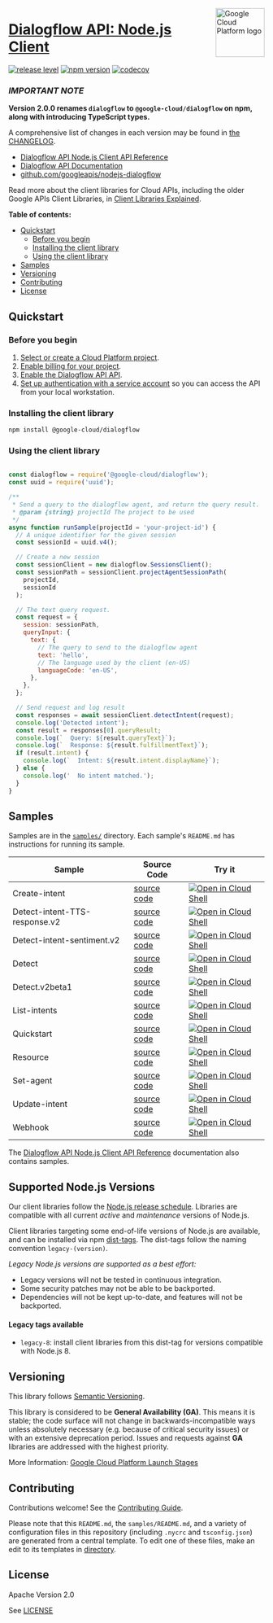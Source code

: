 [//]: # "This README.md file is auto-generated, all changes to this file will be lost."
[//]: # "To regenerate it, use `python -m synthtool`."
<img src="https://avatars2.githubusercontent.com/u/2810941?v=3&s=96" alt="Google Cloud Platform logo" title="Google Cloud Platform" align="right" height="96" width="96"/>

# [Dialogflow API: Node.js Client](https://github.com/googleapis/nodejs-dialogflow)

[![release level](https://img.shields.io/badge/release%20level-general%20availability%20%28GA%29-brightgreen.svg?style=flat)](https://cloud.google.com/terms/launch-stages)
[![npm version](https://img.shields.io/npm/v/@google-cloud/dialogflow.svg)](https://www.npmjs.org/package/@google-cloud/dialogflow)
[![codecov](https://img.shields.io/codecov/c/github/googleapis/nodejs-dialogflow/main.svg?style=flat)](https://codecov.io/gh/googleapis/nodejs-dialogflow)




### **_IMPORTANT NOTE_**
**Version 2.0.0 renames `dialogflow` to `@google-cloud/dialogflow` on npm, along with introducing TypeScript types.**


A comprehensive list of changes in each version may be found in
[the CHANGELOG](https://github.com/googleapis/nodejs-dialogflow/blob/main/CHANGELOG.md).

* [Dialogflow API Node.js Client API Reference][client-docs]
* [Dialogflow API Documentation][product-docs]
* [github.com/googleapis/nodejs-dialogflow](https://github.com/googleapis/nodejs-dialogflow)

Read more about the client libraries for Cloud APIs, including the older
Google APIs Client Libraries, in [Client Libraries Explained][explained].

[explained]: https://cloud.google.com/apis/docs/client-libraries-explained

**Table of contents:**


* [Quickstart](#quickstart)
  * [Before you begin](#before-you-begin)
  * [Installing the client library](#installing-the-client-library)
  * [Using the client library](#using-the-client-library)
* [Samples](#samples)
* [Versioning](#versioning)
* [Contributing](#contributing)
* [License](#license)

## Quickstart

### Before you begin

1.  [Select or create a Cloud Platform project][projects].
1.  [Enable billing for your project][billing].
1.  [Enable the Dialogflow API API][enable_api].
1.  [Set up authentication with a service account][auth] so you can access the
    API from your local workstation.

### Installing the client library

```bash
npm install @google-cloud/dialogflow
```


### Using the client library

```javascript

const dialogflow = require('@google-cloud/dialogflow');
const uuid = require('uuid');

/**
 * Send a query to the dialogflow agent, and return the query result.
 * @param {string} projectId The project to be used
 */
async function runSample(projectId = 'your-project-id') {
  // A unique identifier for the given session
  const sessionId = uuid.v4();

  // Create a new session
  const sessionClient = new dialogflow.SessionsClient();
  const sessionPath = sessionClient.projectAgentSessionPath(
    projectId,
    sessionId
  );

  // The text query request.
  const request = {
    session: sessionPath,
    queryInput: {
      text: {
        // The query to send to the dialogflow agent
        text: 'hello',
        // The language used by the client (en-US)
        languageCode: 'en-US',
      },
    },
  };

  // Send request and log result
  const responses = await sessionClient.detectIntent(request);
  console.log('Detected intent');
  const result = responses[0].queryResult;
  console.log(`  Query: ${result.queryText}`);
  console.log(`  Response: ${result.fulfillmentText}`);
  if (result.intent) {
    console.log(`  Intent: ${result.intent.displayName}`);
  } else {
    console.log('  No intent matched.');
  }
}

```



## Samples

Samples are in the [`samples/`](https://github.com/googleapis/nodejs-dialogflow/tree/main/samples) directory. Each sample's `README.md` has instructions for running its sample.

| Sample                      | Source Code                       | Try it |
| --------------------------- | --------------------------------- | ------ |
| Create-intent | [source code](https://github.com/googleapis/nodejs-dialogflow/blob/main/samples/create-intent.js) | [![Open in Cloud Shell][shell_img]](https://console.cloud.google.com/cloudshell/open?git_repo=https://github.com/googleapis/nodejs-dialogflow&page=editor&open_in_editor=samples/create-intent.js,samples/README.md) |
| Detect-intent-TTS-response.v2 | [source code](https://github.com/googleapis/nodejs-dialogflow/blob/main/samples/detect-intent-TTS-response.v2.js) | [![Open in Cloud Shell][shell_img]](https://console.cloud.google.com/cloudshell/open?git_repo=https://github.com/googleapis/nodejs-dialogflow&page=editor&open_in_editor=samples/detect-intent-TTS-response.v2.js,samples/README.md) |
| Detect-intent-sentiment.v2 | [source code](https://github.com/googleapis/nodejs-dialogflow/blob/main/samples/detect-intent-sentiment.v2.js) | [![Open in Cloud Shell][shell_img]](https://console.cloud.google.com/cloudshell/open?git_repo=https://github.com/googleapis/nodejs-dialogflow&page=editor&open_in_editor=samples/detect-intent-sentiment.v2.js,samples/README.md) |
| Detect | [source code](https://github.com/googleapis/nodejs-dialogflow/blob/main/samples/detect.js) | [![Open in Cloud Shell][shell_img]](https://console.cloud.google.com/cloudshell/open?git_repo=https://github.com/googleapis/nodejs-dialogflow&page=editor&open_in_editor=samples/detect.js,samples/README.md) |
| Detect.v2beta1 | [source code](https://github.com/googleapis/nodejs-dialogflow/blob/main/samples/detect.v2beta1.js) | [![Open in Cloud Shell][shell_img]](https://console.cloud.google.com/cloudshell/open?git_repo=https://github.com/googleapis/nodejs-dialogflow&page=editor&open_in_editor=samples/detect.v2beta1.js,samples/README.md) |
| List-intents | [source code](https://github.com/googleapis/nodejs-dialogflow/blob/main/samples/list-intents.js) | [![Open in Cloud Shell][shell_img]](https://console.cloud.google.com/cloudshell/open?git_repo=https://github.com/googleapis/nodejs-dialogflow&page=editor&open_in_editor=samples/list-intents.js,samples/README.md) |
| Quickstart | [source code](https://github.com/googleapis/nodejs-dialogflow/blob/main/samples/quickstart.js) | [![Open in Cloud Shell][shell_img]](https://console.cloud.google.com/cloudshell/open?git_repo=https://github.com/googleapis/nodejs-dialogflow&page=editor&open_in_editor=samples/quickstart.js,samples/README.md) |
| Resource | [source code](https://github.com/googleapis/nodejs-dialogflow/blob/main/samples/resource.js) | [![Open in Cloud Shell][shell_img]](https://console.cloud.google.com/cloudshell/open?git_repo=https://github.com/googleapis/nodejs-dialogflow&page=editor&open_in_editor=samples/resource.js,samples/README.md) |
| Set-agent | [source code](https://github.com/googleapis/nodejs-dialogflow/blob/main/samples/set-agent.js) | [![Open in Cloud Shell][shell_img]](https://console.cloud.google.com/cloudshell/open?git_repo=https://github.com/googleapis/nodejs-dialogflow&page=editor&open_in_editor=samples/set-agent.js,samples/README.md) |
| Update-intent | [source code](https://github.com/googleapis/nodejs-dialogflow/blob/main/samples/update-intent.js) | [![Open in Cloud Shell][shell_img]](https://console.cloud.google.com/cloudshell/open?git_repo=https://github.com/googleapis/nodejs-dialogflow&page=editor&open_in_editor=samples/update-intent.js,samples/README.md) |
| Webhook | [source code](https://github.com/googleapis/nodejs-dialogflow/blob/main/samples/webhook.js) | [![Open in Cloud Shell][shell_img]](https://console.cloud.google.com/cloudshell/open?git_repo=https://github.com/googleapis/nodejs-dialogflow&page=editor&open_in_editor=samples/webhook.js,samples/README.md) |



The [Dialogflow API Node.js Client API Reference][client-docs] documentation
also contains samples.

## Supported Node.js Versions

Our client libraries follow the [Node.js release schedule](https://nodejs.org/en/about/releases/).
Libraries are compatible with all current _active_ and _maintenance_ versions of
Node.js.

Client libraries targeting some end-of-life versions of Node.js are available, and
can be installed via npm [dist-tags](https://docs.npmjs.com/cli/dist-tag).
The dist-tags follow the naming convention `legacy-(version)`.

_Legacy Node.js versions are supported as a best effort:_

* Legacy versions will not be tested in continuous integration.
* Some security patches may not be able to be backported.
* Dependencies will not be kept up-to-date, and features will not be backported.

#### Legacy tags available

* `legacy-8`: install client libraries from this dist-tag for versions
  compatible with Node.js 8.

## Versioning

This library follows [Semantic Versioning](http://semver.org/).


This library is considered to be **General Availability (GA)**. This means it
is stable; the code surface will not change in backwards-incompatible ways
unless absolutely necessary (e.g. because of critical security issues) or with
an extensive deprecation period. Issues and requests against **GA** libraries
are addressed with the highest priority.





More Information: [Google Cloud Platform Launch Stages][launch_stages]

[launch_stages]: https://cloud.google.com/terms/launch-stages

## Contributing

Contributions welcome! See the [Contributing Guide](https://github.com/googleapis/nodejs-dialogflow/blob/main/CONTRIBUTING.md).

Please note that this `README.md`, the `samples/README.md`,
and a variety of configuration files in this repository (including `.nycrc` and `tsconfig.json`)
are generated from a central template. To edit one of these files, make an edit
to its templates in
[directory](https://github.com/googleapis/synthtool).

## License

Apache Version 2.0

See [LICENSE](https://github.com/googleapis/nodejs-dialogflow/blob/main/LICENSE)

[client-docs]: https://googleapis.dev/nodejs/dialogflow/latest
[product-docs]: https://cloud.google.com/dialogflow-enterprise/
[shell_img]: https://gstatic.com/cloudssh/images/open-btn.png
[projects]: https://console.cloud.google.com/project
[billing]: https://support.google.com/cloud/answer/6293499#enable-billing
[enable_api]: https://console.cloud.google.com/flows/enableapi?apiid=dialogflow.googleapis.com
[auth]: https://cloud.google.com/docs/authentication/getting-started
